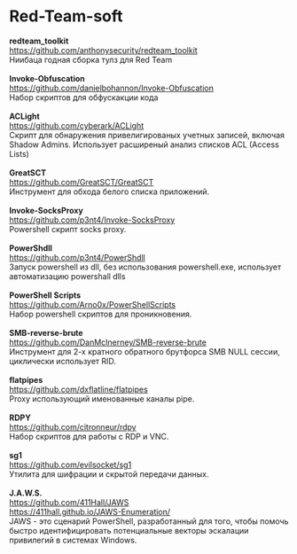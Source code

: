 # Red-Team-soft

<b>redteam_toolkit</b><br>
https://github.com/anthonysecurity/redteam_toolkit<br>
Ниибаца годная сборка тулз для Red Team<br>
<br>
<b>Invoke-Obfuscation</b><br>
https://github.com/danielbohannon/Invoke-Obfuscation<br>
Набор скриптов для обфускакции кода<br>
<br>
<b>ACLight</b><br>
https://github.com/cyberark/ACLight<br>
Скрипт для обнаружения привелигированых учетных записей, включая Shadow Admins. Использует расширеный анализ списков ACL (Access Lists)<br>
<br>
<b>GreatSCT</b><br>
https://github.com/GreatSCT/GreatSCT<br>
Инструмент для обхода белого списка приложений.<br>
<br>
<b>Invoke-SocksProxy</b><br>
https://github.com/p3nt4/Invoke-SocksProxy<br>
Powershell скрипт socks proxy.<br>
<br>
<b>PowerShdll</b><br>
https://github.com/p3nt4/PowerShdll<br>
Запуск powershell из dll, без использования powershell.exe, использует автоматизацию powershall dlls<br>
<br>
<b>PowerShell Scripts</b><br>
https://github.com/Arno0x/PowerShellScripts<br>
Набор powershell скриптов для проникновения.<br>
<br>
<b>SMB-reverse-brute</b><br>
https://github.com/DanMcInerney/SMB-reverse-brute<br>
Инструмент для 2-х кратного обратного брутфорса SMB NULL сессии, циклически использует RID.<br>
<br>
<b>flatpipes</b><br>
https://github.com/dxflatline/flatpipes<br>
Proxy использующий именованные каналы pipe.<br>
<br>
<b>RDPY</b><br>
https://github.com/citronneur/rdpy<br>
Набор скриптов для работы с RDP и VNC.<br>
<br>
<b>sg1</b><br>
https://github.com/evilsocket/sg1<br>
Утилита для шифрации и скрытой передачи данных.<br>
<br>
<b>J.A.W.S.</b><br>
https://github.com/411Hall/JAWS<br>
https://411hall.github.io/JAWS-Enumeration/<br>
JAWS - это сценарий PowerShell, разработанный для того, чтобы помочь быстро идентифицировать потенциальные векторы эскалации привилегий в системах Windows.<br>
<br>
